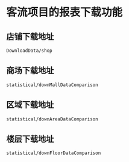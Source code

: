 # 客流项目的报表下载功能

## 店铺下载地址
```DownloadData/shop```

## 商场下载地址
```statistical/downMallDataComparison```

## 区域下载地址
```statistical/downAreaDataComparison```

## 楼层下载地址
```statistical/downFloorDataComparison```
